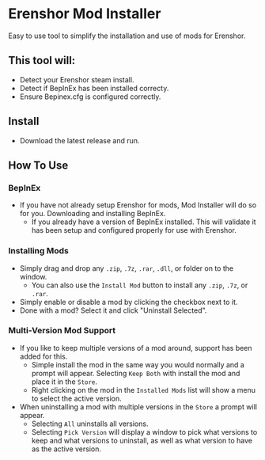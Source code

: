 # Erenshor Mod Installer

Easy to use tool to simplify the installation and use of mods for Erenshor. 

## This tool will:
- Detect your Erenshor steam install.
- Detect if BepInEx has been installed correcty.
- Ensure Bepinex.cfg is configured correctly.

## Install 
- Download the latest release and run.

## How To Use
### BepInEx
- If you have not already setup Erenshor for mods, Mod Installer will do so for you. Downloading and installing BepInEx. 
  - If you already have a version of BepInEx installed. This will validate it has been setup and configured properly for use with Erenshor.
### Installing Mods
- Simply drag and drop any ```.zip```, ```.7z```, ```.rar```, ```.dll```, or folder on to the window.
  - You can also use the ```Install Mod``` button to install any ```.zip```, ```.7z```, or ```.rar```.
- Simply enable or disable a mod by clicking the checkbox next to it.
- Done with a mod? Select it and click "Uninstall Selected".

### Multi-Version Mod Support
- If you like to keep multiple versions of a mod around, support has been added for this.
  - Simple install the mod in the same way you would normally and a prompt will appear. Selecting ```Keep Both``` with install the mod and place it in the ```Store```.
  - Right clicking on the mod in the ```Installed Mods``` list will show a menu to select the active version. 
- When uninstalling a mod with multiple versions in the ```Store``` a prompt will appear. 
  - Selecting ```All``` uninstalls all versions.
  - Selecting ```Pick Version``` will display a window to pick what versions to keep and what versions to uninstall, as well as what version to have as the active version. 